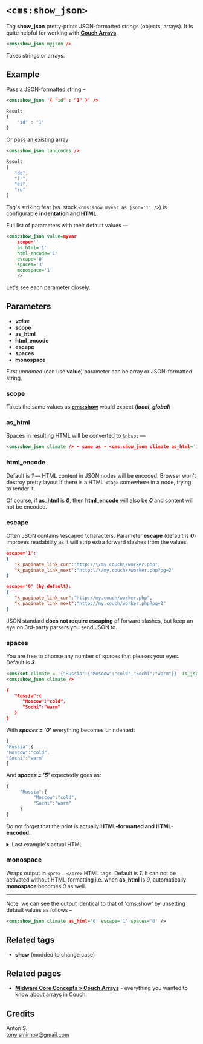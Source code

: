 # `<cms:show_json>`

Tag **show_json** pretty-prints JSON-formatted strings (objects, arrays). It is quite helpful for working with [**Couch Arrays**](#related-pages).

```xml
<cms:show_json myjson />
```

Takes strings or arrays.

## Example

Pass a JSON-formatted string –

```xml
<cms:show_json '{ "id" : "1" }' />
```

```js
Result:
{
    "id" : "1"
}
```

Or pass an existing array

```xml
<cms:show_json langcodes />
```

```js
Result:
[
   "de",
   "fr",
   "es",
   "ru"
]
```

Tag's striking feat (vs. stock `<cms:show myvar as_json='1' />`) is configurable **indentation and HTML**.

Full list of parameters with their default values —

```xml
<cms:show_json value=myvar
    scope=''
    as_html='1'
    html_encode='1'
    escape='0'
    spaces='3'
    monospace='1'
    />
```

Let's see each parameter closely.

## Parameters

* ***value***
* **scope**
* **as_html**
* **html_encode**
* **escape**
* **spaces**
* **monospace**

First *unnamed* (can use __value__) parameter can be array or JSON-formatted string.

### scope

Takes the same values as [**cms:show**](#related-tags) would expect (***local***, ***global***)

### as_html

Spaces in resulting HTML will be converted to `&nbsp;` —

```xml
<cms:show_json climate /> - same as - <cms:show_json climate as_html='1' />
```

### html_encode

Default is ***1*** — HTML content in JSON nodes will be encoded. Browser won't destroy pretty layout if there is a HTML `<tag>` somewhere in a node, trying to render it.

Of course, if **as_html** is ***0***, then **html_encode** will also be ***0*** and content will not be encoded.

### escape

Often JSON contains \\escaped \\characters. Parameter **escape** (default is ***0***) improves readability as it will strip extra forward slashes from the values.

```json
escape='1':
{
   "k_paginate_link_cur":"http:\/\/my.couch\/worker.php",
   "k_paginate_link_next":"http:\/\/my.couch\/worker.php?pg=2"
}
```

```json
escape='0' (by default):
{
   "k_paginate_link_cur":"http://my.couch/worker.php",
   "k_paginate_link_next":"http://my.couch/worker.php?pg=2"
}
```

JSON standard **does not require escaping** of forward slashes, but keep an eye on 3rd-party parsers you send JSON to.

### spaces

You are free to choose any number of spaces that pleases your eyes. Default is ***3***.

```xml
<cms:set climate = '{"Russia":{"Moscow":"cold","Sochi":"warm"}}' is_json='1' />
<cms:show_json climate />

{
   "Russia":{
      "Moscow":"cold",
      "Sochi":"warm"
   }
}
```

With ***spaces = '0'*** everything becomes unindented:
```js
{
"Russia":{
"Moscow":"cold",
"Sochi":"warm"
}
```

And ***spaces = '5'*** expectedly goes as:

```js
{
     "Russia":{
          "Moscow":"cold",
          "Sochi":"warm"
     }
}
```

Do not forget that the print is actually **HTML-formatted and HTML-encoded**.

<details><summary>Last example's actual HTML</summary>

```html
{<br>&nbsp;&nbsp;&nbsp;&nbsp;&nbsp;&quot;Russia&quot;:{<br>&nbsp;&nbsp;&nbsp;&nbsp;&nbsp;&nbsp;&nbsp;&nbsp;&nbsp;&nbsp;&quot;Moscow&quot;:&quot;cold&quot;,<br>&nbsp;&nbsp;&nbsp;&nbsp;&nbsp;&nbsp;&nbsp;&nbsp;&nbsp;&nbsp;&quot;Sochi&quot;:&quot;warm&quot;<br>&nbsp;&nbsp;&nbsp;&nbsp;&nbsp;}<br>}
```
</details>

### monospace

Wraps output in `<pre>..</pre>` HTML tags. Default is ***1***. It can not be activated without HTML-formatting i.e. when **as_html** is *0*, automatically **monospace** becomes *0* as well.

---

Note: we can see the output identical to that of 'cms:show' by unsetting default values as follows –

```xml
<cms:show_json climate as_html='0' escape='1' spaces='0' />
```

## Related tags

* **show** (modded to change case)

## Related pages

* [**Midware Core Concepts » Couch Arrays**](https://github.com/trendoman/Midware/tree/main/concepts/Arrays) - everything you wanted to know about arrays in Couch.

## Credits

Anton S.\
tony.smirnov@gmail.com
